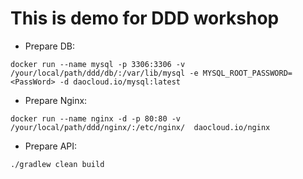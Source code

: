 # This is demo for DDD workshop

- Prepare DB: 
```
docker run --name mysql -p 3306:3306 -v /your/local/path/ddd/db/:/var/lib/mysql -e MYSQL_ROOT_PASSWORD=<PassWord> -d daocloud.io/mysql:latest
```
- Prepare Nginx: 
```
docker run --name nginx -d -p 80:80 -v /your/local/path/ddd/nginx/:/etc/nginx/  daocloud.io/nginx
```
- Prepare API: 
```
./gradlew clean build
```
